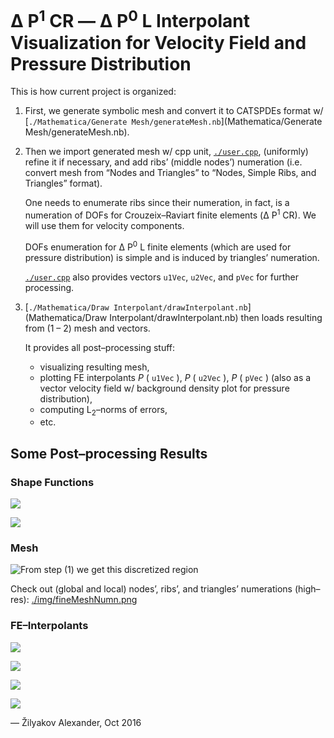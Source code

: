 # Δ **P**<sup>1</sup> CR — Δ P<sup>0</sup> L Interpolant Visualization for Velocity Field and Pressure Distribution

This is how current project is organized:

1. First, we generate symbolic mesh and convert it to CATSPDEs format w/ [`./Mathematica/Generate Mesh/generateMesh.nb`](Mathematica/Generate Mesh/generateMesh.nb).

2. Then we import generated mesh w/ cpp unit, [`./user.cpp`](user.cpp), (uniformly) refine it if necessary, and add ribs’ (middle nodes’) numeration (i.e. convert mesh from “Nodes and Triangles” to “Nodes, Simple Ribs, and Triangles” format).
   
   One needs to enumerate ribs since their numeration, in fact, is a numeration of DOFs for Crouzeix–Raviart finite elements (Δ P<sup>1</sup> CR). We will use them for velocity components.
   
   DOFs enumeration for Δ P<sup>0</sup> L finite elements (which are used for pressure distribution) is simple and is induced by triangles’ numeration.
   
   [`./user.cpp`](user.cpp) also provides vectors `u1Vec`, `u2Vec`, and `pVec` for further processing.

3. [`./Mathematica/Draw Interpolant/drawInterpolant.nb`](Mathematica/Draw Interpolant/drawInterpolant.nb) then loads resulting from (1 – 2) mesh and vectors.

   It provides all post–processing stuff:
   * visualizing resulting mesh,
   * plotting FE interpolants *P* ( `u1Vec` ), *P* ( `u2Vec` ), *P* ( `pVec` ) (also as a vector velocity field w/ background density plot for pressure distribution),
   * computing L<sub>2</sub>–norms of errors,
   * etc.
   
## Some Post–processing Results

### Shape Functions

![](img/ΔP1CRshapes.png)

![](img/ΔP0Lshape.png)

### Mesh

![From step (1) we get this discretized region](img/fineMesh.png)

Check out (global and local) nodes’, ribs’, and triangles’ numerations (high–res): [./img/fineMeshNumn.png](img/fineMeshNumn.png)

### FE–Interpolants

![](img/u1.png)

![](img/Pu1.png)

![](img/Pu2.png)

![](img/Pp.png)
	 
— Žilyakov Alexander, Oct 2016
